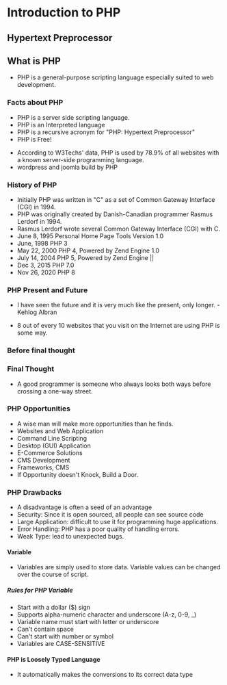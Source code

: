 # Introduction to PHP

## Hypertext Preprocessor

## What is PHP

- PHP is a general-purpose scripting language especially suited to web development.

### Facts about PHP

- PHP is a server side scripting language.
- PHP is an Interpreted language
- PHP is a recursive acronym for "PHP: Hypertext Preprocessor"
- PHP is Free!

* According to W3Techs' data, PHP is used by 78.9% of all websites with a known server-side programming language.
* wordpress and joomla build by PHP

### History of PHP

- Initially PHP was written in "C" as a set of Common Gateway Interface (CGI) in 1994.
- PHP was originally created by Danish-Canadian programmer Rasmus Lerdorf in 1994.
- Rasmus Lerdorf wrote several Common Gateway Interface (CGI) with C.
- June 8, 1995 Personal Home Page Tools Version 1.0
- June, 1998 PHP 3
- May 22, 2000 PHP 4, Powered by Zend Engine 1.0
- July 14, 2004 PHP 5, Powered by Zend Engine ||
- Dec 3, 2015 PHP 7.0
- Nov 26, 2020 PHP 8

### PHP Present and Future

- I have seen the future and it is very much like the present, only longer. - Kehlog Albran

- 8 out of every 10 websites that you visit on the Internet are using PHP is some way.

### Before final thought

### Final Thought

- A good programmer is someone who always looks both ways before crossing a one-way street.

### PHP Opportunities

- A wise man will make more opportunities than he finds.
- Websites and Web Application
- Command Line Scripting
- Desktop (GUI) Application
- E-Commerce Solutions
- CMS Development
- Frameworks, CMS
- If Opportunity doesn't Knock, Build a Door.

### PHP Drawbacks

- A disadvantage is often a seed of an advantage
- Security: Since it is open sourced, all people can see source code
- Large Application: difficult to use it for programming huge applications.
- Error Handling: PHP has a poor quality of handling errors.
- Weak Type: lead to unexpected bugs.

#### Variable

- Variables are simply used to store data. Variable values can be changed over the course of script.

##### Rules for PHP Variable

- Start with a dollar ($) sign
- Supports alpha-numeric character and underscore (A-z, 0-9, \_)
- Variable name must start with letter or underscore
- Can't contain space
- Can't start with number or symbol
- Variables are CASE-SENSITIVE

#### PHP is Loosely Typed Language

- It automatically makes the conversions to its correct data type
